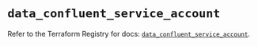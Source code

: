 # `data_confluent_service_account`

Refer to the Terraform Registry for docs: [`data_confluent_service_account`](https://registry.terraform.io/providers/confluentinc/confluent/2.10.0/docs/data-sources/service_account).
